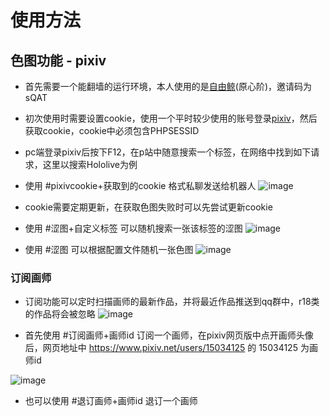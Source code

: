 # 使用方法

## 色图功能 - pixiv
- 首先需要一个能翻墙的运行环境，本人使用的是[自由鲸](https://www.freewhale.us/auth/register?code=sQAT)(原心阶)，邀请码为sQAT
- 初次使用时需要设置cookie，使用一个平时较少使用的账号登录[pixiv](https://www.pixiv.net)，然后获取cookie，cookie中必须包含PHPSESSID
- pc端登录pixiv后按下F12，在p站中随意搜索一个标签，在网络中找到如下请求，这里以搜索Hololive为例



- 使用 #pixivcookie+获取到的cookie 格式私聊发送给机器人
![image](https://user-images.githubusercontent.com/89188316/150688844-1b5b66a7-fba3-4f30-8d61-f91cf7c688f6.png)

- cookie需要定期更新，在获取色图失败时可以先尝试更新cookie
- 使用 #涩图+自定义标签 可以随机搜索一张该标签的涩图
![image](https://user-images.githubusercontent.com/89188316/150689563-06401175-1beb-48f6-934e-4e8457a4138e.png)

- 使用 #涩图 可以根据配置文件随机一张色图
![image](https://user-images.githubusercontent.com/89188316/150689678-071daacc-1c2c-4f22-938d-6aaf2c7d7c7a.png)

### 订阅画师
- 订阅功能可以定时扫描画师的最新作品，并将最近作品推送到qq群中，r18类的作品将会被忽略
![image](https://user-images.githubusercontent.com/89188316/150690153-0d071711-7c6a-4b5e-8a39-e73d146476aa.png)

- 首先使用 #订阅画师+画师id 订阅一个画师，在pixiv网页版中点开画师头像后，网页地址中 https://www.pixiv.net/users/15034125 的 15034125 为画师id

![image](https://user-images.githubusercontent.com/89188316/150689981-504be048-8a9b-481b-827d-a8cb83676a37.png)
- 也可以使用 #退订画师+画师id 退订一个画师
